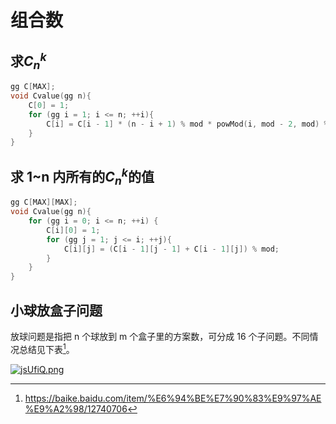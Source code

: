 # 组合数

## 求$C_n^k$

```cpp
gg C[MAX];
void Cvalue(gg n){
    C[0] = 1;
    for (gg i = 1; i <= n; ++i){
        C[i] = C[i - 1] * (n - i + 1) % mod * powMod(i, mod - 2, mod) % mod;
    }
}
```

## 求 1~n 内所有的$C_n^k$的值

```cpp
gg C[MAX][MAX];
void Cvalue(gg n){
    for (gg i = 0; i <= n; ++i) {
        C[i][0] = 1;
        for (gg j = 1; j <= i; ++j){
            C[i][j] = (C[i - 1][j - 1] + C[i - 1][j]) % mod;
        }
    }
}
```

## 小球放盒子问题

放球问题是指把 n 个球放到 m 个盒子里的方案数，可分成 16 个子问题。不同情况总结见下表[^1]。

[![jsUfiQ.png](https://s1.ax1x.com/2022/07/10/jsUfiQ.png)](https://imgtu.com/i/jsUfiQ)

[^1]: https://baike.baidu.com/item/%E6%94%BE%E7%90%83%E9%97%AE%E9%A2%98/12740706
